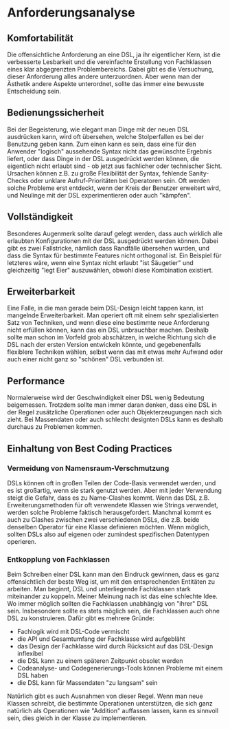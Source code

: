 # Anforderungsanalyse

## Komfortabilität

Die offensichtliche Anforderung an eine DSL, ja ihr eigentlicher Kern, ist die
verbesserte Lesbarkeit und die vereinfachte Erstellung von Fachklassen eines klar
abgegrenzten Problembereichs. Dabei gibt es die Versuchung, dieser Anforderung
alles andere unterzuordnen. Aber wenn man der Ästhetik andere Aspekte unterordnet,
sollte das immer eine bewusste Entscheidung sein.

## Bedienungssicherheit

Bei der Begeisterung, wie elegant man Dinge mit der neuen DSL ausdrücken kann,
wird oft übersehen, welche Stolperfallen es bei der Benutzung geben kann. Zum
einen kann es sein, dass eine für den Anwender "logisch" aussehende Syntax nicht
das gewünschte Ergebnis liefert, oder dass Dinge in der DSL ausgedrückt werden können,
die eigentlich nicht erlaubt sind - ob jetzt aus fachlicher oder technischer
Sicht. Ursachen können z.B. zu große Flexibilität der Syntax, fehlende
Sanity-Checks oder unklare Aufruf-Prioritäten bei Operatoren sein. Oft werden
solche Probleme erst entdeckt, wenn der Kreis der Benutzer erweitert wird,
und Neulinge mit der DSL experimentieren oder auch "kämpfen".

## Vollständigkeit

Besonderes Augenmerk sollte darauf gelegt werden, dass auch wirklich alle
erlaubten Konfigurationen mit der DSL ausgedrückt werden können. Dabei gibt
es zwei Fallstricke, nämlich dass Randfälle übersehen wurden, und dass die
Syntax für bestimmte Features nicht orthogonal ist. Ein Beispiel für letzteres
wäre, wenn eine Syntax nicht erlaubt "ist Säugetier" und gleichzeitig "legt Eier"
auszuwählen, obwohl diese Kombination existiert.

## Erweiterbarkeit

Eine Falle, in die man gerade beim DSL-Design leicht tappen kann, ist mangelnde
Erweiterbarkeit. Man operiert oft mit einem sehr spezialisierten Satz von
Techniken, und wenn diese eine bestimmte neue Anforderung nicht erfüllen können,
kann das ein DSL unbrauchbar machen. Deshalb sollte man schon im Vorfeld grob
abschätzen, in welche Richtung sich die DSL nach der ersten Version entwickeln
könnte, und gegebenenfalls flexiblere Techniken wählen, selbst wenn das mit
etwas mehr Aufwand oder auch einer nicht ganz so "schönen" DSL verbunden ist.


## Performance

Normalerweise wird der Geschwindigkeit einer DSL wenig Bedeutung beigemessen.
Trotzdem sollte man immer daran denken, dass eine DSL in der Regel zusätzliche
Operationen oder auch Objekterzeugungen nach sich zieht. Bei Massendaten oder
auch schlecht designten DSLs kann es deshalb durchaus zu Problemen kommen.

## Einhaltung von Best Coding Practices

### Vermeidung von Namensraum-Verschmutzung

DSLs können oft in großen Teilen der Code-Basis verwendet werden, und es ist
großartig, wenn sie stark genutzt werden. Aber mit jeder Verwendung steigt
die Gefahr, dass es zu Name-Clashes kommt. Wenn das DSL z.B. Erweiterungsmethoden
für oft verwendete Klassen wie Strings verwendet, werden solche Probleme
faktisch herausgefordert. Manchmal kommt es auch zu Clashes zwischen zwei
verschiedenen DSLs, die z.B. beide denselben Operator für eine Klasse definieren
möchten. Wenn möglich, sollten DSLs also auf eigenen oder zumindest spezifischen
Datentypen operieren.

### Entkopplung von Fachklassen

Beim Schreiben einer DSL kann man den Eindruck gewinnen, dass es ganz
offensichtlich der beste Weg ist, um mit den entsprechenden Entitäten zu
arbeiten. Man beginnt, DSL und unterliegende Fachklassen stark miteinander
zu koppeln. Meiner Meinung nach ist das eine schlechte Idee. Wo immer möglich
sollten die Fachklassen unabhängig von "ihrer" DSL sein. Insbesondere sollte
es stets möglich sein, die Fachklassen auch ohne DSL zu konstruieren. Dafür
gibt es mehrere Gründe:

* Fachlogik wird mit DSL-Code vermischt
* die API und Gesamtumfang der Fachklasse wird aufgebläht
* das Design der Fachklasse wird durch Rücksicht auf das DSL-Design inflexibel
* die DSL kann zu einem späteren Zeitpunkt obsolet werden
* Codeanalyse- und Codegenerierungs-Tools können Probleme mit einem DSL haben
* die DSL kann für Massendaten "zu langsam" sein

Natürlich gibt es auch Ausnahmen von dieser Regel. Wenn man neue Klassen schreibt,
die bestimmte Operationen unterstützen, die sich ganz natürlich als Operationen
wie "Addition" auffassen lassen, kann es sinnvoll sein, dies gleich in der Klasse
zu implementieren.